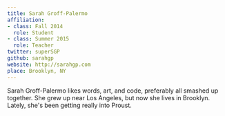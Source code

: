 ```yaml
---
title: Sarah Groff-Palermo
affiliation:
- class: Fall 2014
  role: Student
- class: Summer 2015
  role: Teacher
twitter: superSGP
github: sarahgp
website: http://sarahgp.com
place: Brooklyn, NY
---
```

Sarah Groff-Palermo likes words, art, and code, preferably all smashed up together. She grew up near Los Angeles, but now she lives in Brooklyn. Lately, she's been getting really into Proust.